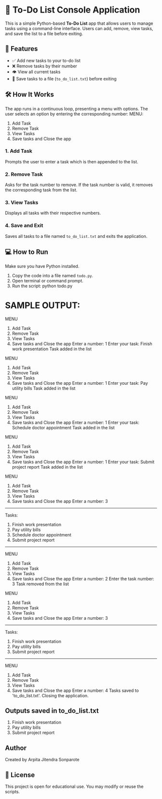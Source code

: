 # 📝 To-Do List Console Application

This is a simple Python-based **To-Do List** app that allows users to manage tasks using a command-line interface. Users can add, remove, view tasks, and save the list to a file before exiting.

## 🚀 Features

- ✅ Add new tasks to your to-do list
- ❌ Remove tasks by their number
- 👁️ View all current tasks
- 💾 Save tasks to a file (`to_do_list.txt`) before exiting

## 🛠️ How It Works

The app runs in a continuous loop, presenting a menu with options. The user selects an option by entering the corresponding number:
MENU:
1. Add Task
2. Remove Task
3. View Tasks
4. Save tasks and Close the app

### 1. Add Task
Prompts the user to enter a task which is then appended to the list.

### 2. Remove Task
Asks for the task number to remove. If the task number is valid, it removes the corresponding task from the list.

### 3. View Tasks
Displays all tasks with their respective numbers.

### 4. Save and Exit
Saves all tasks to a file named `to_do_list.txt` and exits the application.

## 💻 How to Run

Make sure you have Python installed.

1. Copy the code into a file named `todo.py`.
2. Open terminal or command prompt.
3. Run the script:
python todo.py

# SAMPLE OUTPUT:
MENU 
1. Add Task 
2. Remove Task 
3. View Tasks 
4. Save tasks and Close the app
Enter a number: 1
Enter your task: Finish work presentation
Task added in the list

MENU 
1. Add Task 
2. Remove Task 
3. View Tasks 
4. Save tasks and Close the app
Enter a number: 1
Enter your task: Pay utility bills
Task added in the list

MENU 
1. Add Task 
2. Remove Task 
3. View Tasks 
4. Save tasks and Close the app
Enter a number: 1
Enter your task: Schedule doctor appointment
Task added in the list

MENU 
1. Add Task 
2. Remove Task 
3. View Tasks 
4. Save tasks and Close the app
Enter a number: 1
Enter your task: Submit project report
Task added in the list

MENU 
1. Add Task 
2. Remove Task 
3. View Tasks 
4. Save tasks and Close the app
Enter a number: 3

----------------------------
Tasks:
1. Finish work presentation
2. Pay utility bills
3. Schedule doctor appointment
4. Submit project report
----------------------------

MENU 
1. Add Task 
2. Remove Task 
3. View Tasks 
4. Save tasks and Close the app
Enter a number: 2
Enter the task number: 3
Task removed from the list

MENU 
1. Add Task 
2. Remove Task 
3. View Tasks 
4. Save tasks and Close the app
Enter a number: 3

----------------------------
Tasks:
1. Finish work presentation
2. Pay utility bills
3. Submit project report
----------------------------

MENU 
1. Add Task 
2. Remove Task 
3. View Tasks 
4. Save tasks and Close the app
Enter a number: 4
Tasks saved to 'to_do_list.txt'. Closing the application.

## Outputs saved in to_do_list.txt
1. Finish work presentation
2. Pay utility bills
3. Submit project report
   
## Author 
Created by Arpita Jitendra Sonparote

## 📜 License 
This project is open for educational use. You may modify or reuse the scripts.
